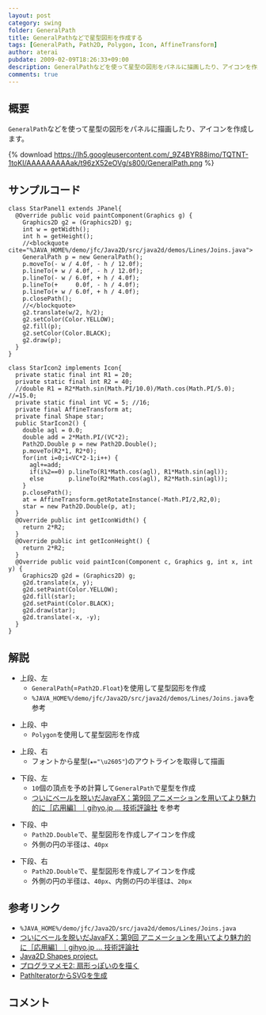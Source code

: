 ```yaml
---
layout: post
category: swing
folder: GeneralPath
title: GeneralPathなどで星型図形を作成する
tags: [GeneralPath, Path2D, Polygon, Icon, AffineTransform]
author: aterai
pubdate: 2009-02-09T18:26:33+09:00
description: GeneralPathなどを使って星型の図形をパネルに描画したり、アイコンを作成します。
comments: true
---
```

## 概要
`GeneralPath`などを使って星型の図形をパネルに描画したり、アイコンを作成します。

{% download https://lh5.googleusercontent.com/_9Z4BYR88imo/TQTNT-1toKI/AAAAAAAAAak/t96zX52eOVg/s800/GeneralPath.png %}

## サンプルコード
<pre class="prettyprint"><code>class StarPanel1 extends JPanel{
  @Override public void paintComponent(Graphics g) {
    Graphics2D g2 = (Graphics2D) g;
    int w = getWidth();
    int h = getHeight();
    //&lt;blockquote cite="%JAVA_HOME%/demo/jfc/Java2D/src/java2d/demos/Lines/Joins.java"&gt;
    GeneralPath p = new GeneralPath();
    p.moveTo(- w / 4.0f, - h / 12.0f);
    p.lineTo(+ w / 4.0f, - h / 12.0f);
    p.lineTo(- w / 6.0f, + h / 4.0f);
    p.lineTo(+     0.0f, - h / 4.0f);
    p.lineTo(+ w / 6.0f, + h / 4.0f);
    p.closePath();
    //&lt;/blockquote&gt;
    g2.translate(w/2, h/2);
    g2.setColor(Color.YELLOW);
    g2.fill(p);
    g2.setColor(Color.BLACK);
    g2.draw(p);
  }
}
</code></pre>

<pre class="prettyprint"><code>class StarIcon2 implements Icon{
  private static final int R1 = 20;
  private static final int R2 = 40;
  //double R1 = R2*Math.sin(Math.PI/10.0)/Math.cos(Math.PI/5.0); //=15.0;
  private static final int VC = 5; //16;
  private final AffineTransform at;
  private final Shape star;
  public StarIcon2() {
    double agl = 0.0;
    double add = 2*Math.PI/(VC*2);
    Path2D.Double p = new Path2D.Double();
    p.moveTo(R2*1, R2*0);
    for(int i=0;i&lt;VC*2-1;i++) {
      agl+=add;
      if(i%2==0) p.lineTo(R1*Math.cos(agl), R1*Math.sin(agl));
      else       p.lineTo(R2*Math.cos(agl), R2*Math.sin(agl));
    }
    p.closePath();
    at = AffineTransform.getRotateInstance(-Math.PI/2,R2,0);
    star = new Path2D.Double(p, at);
  }
  @Override public int getIconWidth() {
    return 2*R2;
  }
  @Override public int getIconHeight() {
    return 2*R2;
  }
  @Override public void paintIcon(Component c, Graphics g, int x, int y) {
    Graphics2D g2d = (Graphics2D) g;
    g2d.translate(x, y);
    g2d.setPaint(Color.YELLOW);
    g2d.fill(star);
    g2d.setPaint(Color.BLACK);
    g2d.draw(star);
    g2d.translate(-x, -y);
  }
}
</code></pre>

## 解説
- 上段、左
    - `GeneralPath`(=`Path2D.Float`)を使用して星型図形を作成
    - `%JAVA_HOME%/demo/jfc/Java2D/src/java2d/demos/Lines/Joins.java`を参考

<!-- dummy comment line for breaking list -->

- 上段、中
    - `Polygon`を使用して星型図形を作成

<!-- dummy comment line for breaking list -->

- 上段、右
    - フォントから星型(`★="\u2605"`)のアウトラインを取得して描画

<!-- dummy comment line for breaking list -->

- 下段、左
    - `10`個の頂点を予め計算して`GeneralPath`で星型を作成
    - [ついにベールを脱いだJavaFX：第9回 アニメーションを用いてより魅力的に［応用編］｜gihyo.jp … 技術評論社](http://gihyo.jp/dev/serial/01/javafx/0009?page=2) を参考

<!-- dummy comment line for breaking list -->

- 下段、中
    - `Path2D.Double`で、星型図形を作成しアイコンを作成
    - 外側の円の半径は、`40px`

<!-- dummy comment line for breaking list -->

- 下段、右
    - `Path2D.Double`で、星型図形を作成しアイコンを作成
    - 外側の円の半径は、`40px`、内側の円の半径は、`20px`

<!-- dummy comment line for breaking list -->

## 参考リンク
- `%JAVA_HOME%/demo/jfc/Java2D/src/java2d/demos/Lines/Joins.java`
- [ついにベールを脱いだJavaFX：第9回 アニメーションを用いてより魅力的に［応用編］｜gihyo.jp … 技術評論社](http://gihyo.jp/dev/serial/01/javafx/0009?page=2)
- [Java2D Shapes project.](http://java-sl.com/shapes.html)
- [プログラマメモ2: 扇形っぽいのを描く](http://programamemo2.blogspot.com/2008/12/java.html)
- [PathIteratorからSVGを生成](http://ateraimemo.com/Swing/PathIterator.html)

<!-- dummy comment line for breaking list -->

## コメント
